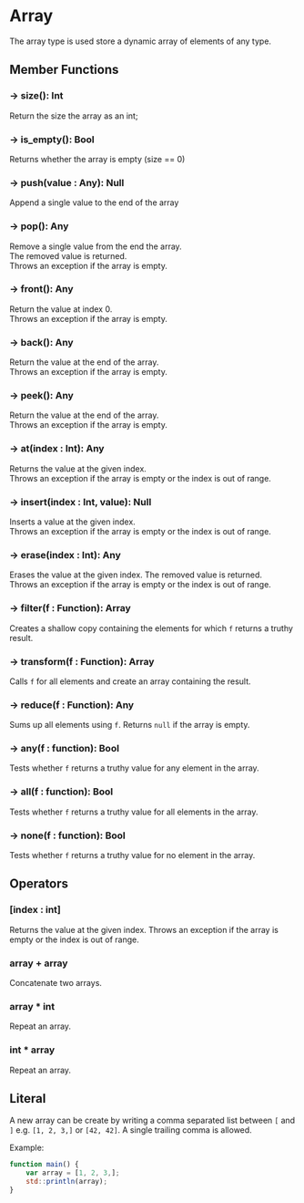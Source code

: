 # Array 

The array type is used store a dynamic array of elements of any type.

## Member Functions

### -> size(): Int

Return the size the array as an int;

### -> is_empty(): Bool

Returns whether the array is empty (size == 0)

### -> push(value : Any): Null

Append a single value to the end of the array

### -> pop(): Any

Remove a single value from the end the array.  
The removed value is returned.  
Throws an exception if the array is empty.

### -> front(): Any

Return the value at index 0.  
Throws an exception if the array is empty.

### -> back(): Any

Return the value at the end of the array.  
Throws an exception if the array is empty.

### -> peek(): Any

Return the value at the end of the array.  
Throws an exception if the array is empty.

### -> at(index : Int): Any

Returns the value at the given index.  
Throws an exception if the array is empty or the index is out of range.


### -> insert(index : Int, value): Null

Inserts a value at the given index.  
Throws an exception if the array is empty or the index is out of range.


### -> erase(index : Int): Any

Erases the value at the given index.
The removed value is returned.  
Throws an exception if the array is empty or the index is out of range.


### -> filter(f : Function): Array

Creates a shallow copy containing the elements for which `f` returns a truthy result.


### -> transform(f : Function): Array

Calls `f` for all elements and create an array containing the result.


### -> reduce(f : Function): Any

Sums up all elements using `f`.
Returns `null` if the array is empty.


### -> any(f : function): Bool

Tests whether `f` returns a truthy value for any element in the array.


### -> all(f : function): Bool

Tests whether `f` returns a truthy value for all elements in the array.


### -> none(f : function): Bool

Tests whether `f` returns a truthy value for no element in the array.


## Operators

### [index : int]

Returns the value at the given index. 
Throws an exception if the array is empty or the index is out of range.

### array + array

Concatenate two arrays.

### array * int

Repeat an array.

### int * array

Repeat an array.



## Literal

A new array can be create by writing a comma separated list between `[` and `]` e.g. `[1, 2, 3,]` or `[42, 42]`. 
A single trailing comma is allowed.

Example:
```js
function main() {
	var array = [1, 2, 3,];
	std::println(array);
}
```